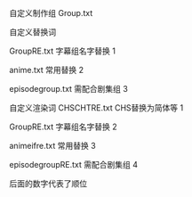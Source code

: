 自定义制作组
Group.txt

自定义替换词

GroupRE.txt 字幕组名字替换 1

anime.txt 常用替换 2

episodegroup.txt 需配合剧集组 3

自定义渲染词
CHSCHTRE.txt CHS替换为简体等 1

GroupRE.txt 字幕组名字替换 2 

animeifre.txt 常用替换 3

episodegroupRE.txt 需配合剧集组 4

后面的数字代表了顺位
